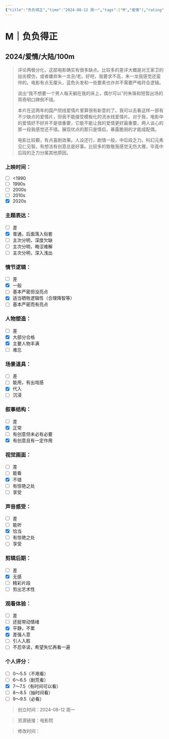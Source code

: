 ```yaml
---
{"title":"负负得正","time":"2024-08-12 周一","tags":["M","爱情"],"rating":"7.5","dg-publish":true,"permalink":"/300 评价/M/新近看过/负负得正/","dgPassFrontmatter":true,"created":"2024-08-12T20:12:38.403+08:00","updated":"2024-08-13T10:29:17.566+08:00"}
---
```


# M｜负负得正
## 2024/爱情/大陆/100m
>评论两极分化，这部电影确实有很多缺点。比较多的差评大概是对王家卫的拙劣模仿，或者嫌弃朱一龙丑/老。好吧，我要求不高，朱一龙我感觉还蛮帅的。电影有点无厘头，蓝色头发和一些要素也许并不需要严格符合逻辑。
>
>说出“我不想要一个男人每天躺在我的床上，偶尔可以”的朱珠和短暂出场的蒋奇明口碑倒不错。
>
>本片在这两年的国产院线爱情片里算很有新意的了。我可以去看这样一部有不少缺点的爱情片，但我不能接受模板化的流水线爱情片。对于我，电影中的爱情好不好并不是很重要，它能不能让我的爱情更好最重要。两人谈心的那一段我感觉还不错。展现优点的那只是情侣，暴露脆弱的才能成配偶。
>
>电影比较癫，有点喜剧效果。人设还行，剧情一般，中后段乏力。科幻元素见仁见智。有想法有创意总是好事。比较多的致敬我感觉无伤大雅，毕竟中后段的乏力分属其他原因。
### 上映时间：
- [ ] <1990
- [ ] 1990s
- [ ] 2000s
- [ ] 2010s
- [x] 2020s
### 主题表达：
- [ ] 差
- [x] 普通，后面落入俗套
- [ ] 主次分明，深度欠缺
- [ ] 主次分明，晦涩难解
- [ ] 主次分明，深入浅出
### 情节逻辑：
- [ ] 差
- [x] 一般
- [ ] 基本严密但没亮点
- [x] 适当牺牲逻辑性（合理降智等）
- [ ] 基本严密而有亮点
### 人物塑造：
- [ ] 差
- [x] 大部分合格
- [x] 主要人物丰满
- [ ] 难忘
### 场景道具：
- [ ] 差
- [ ] 能用，有出戏感
- [x] 代入
- [ ] 沉浸
### 叙事结构：
- [ ] 差
- [x] 正常
- [ ] 有创意但未必有必要
- [x] 有创意且有一定作用
### 视觉画面：
- [ ] 差
- [ ] 能看
- [x] 不错
- [ ] 有惊艳之处
- [ ] 享受
### 声音感受：
- [ ] 差
- [ ] 能听
- [x] 恰当
- [ ] 有惊艳之处
- [ ] 享受
### 剪辑后期：
- [ ] 差
- [x] 无感
- [ ] 精彩片段
- [ ] 剪出艺术性
### 观看体验：
- [ ] 差
- [ ] 还挺带动情绪
- [x] 平静，不累
- [x] 差强人意
- [ ] 引人入胜
- [ ] 不忍卒读，希望失忆再看一遍
### 个人评分：
- [ ] 0～5.5（不用看）
- [ ] 6～6.5（剧荒看）
- [x] 7～7.5（有时间可以看）
- [ ] 8～8.5（抽时间看）
- [ ] 9～9.5（必看）

>创立时间：2024-08-12 周一

>资源链接：电影院

>修改时间：



